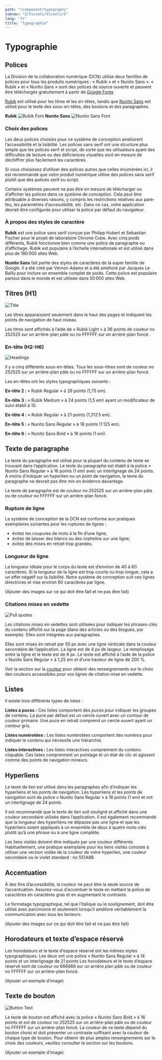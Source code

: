 ```yaml
---
path: "/component/typography"
subnav: "2/Visuals/Visuels/3"
lang: "fr"
title: "Typographie"
---
```

# Typographie

## Polices

La Division de la collaboration numérique (DCN) utilise deux familles de polices pour tous les produits numériques : « Rubik » et « Nunito Sans ». « Rubik » et « Nunito Sans » sont des polices de source ouverte et peuvent être téléchargés gratuitement à partir de [Google Fonts](https://fonts.google.com/)

[Rubik](https://fonts.google.com/specimen/Rubik) est utilisé pour les titres et les en-têtes, tandis que [Nunito Sans](https://fonts.google.com/specimen/Nunito+Sans) est utilisé pour le texte des sous-en-têtes, des boutons et des paragraphes. 

**Rubik**
![Rubik Font](../../../img/examples/Rubik_image.PNG)
**Nunito Sans**
![Nunito Sans Font](../../../img/examples/Nunito_Sans_font.PNG)

### Choix des polices

Les deux polices choisies pour ce système de conception améliorent l’accessibilité et la lisibilité. Les polices sans serif ont une structure plus simple que les polices serif et script, de sorte que les utilisateurs ayant des difficultés de lecture ou des déficiences visuelles sont en mesure de déchiffrer plus facilement les caractères.

Si vous choisissez d’utiliser des polices autres que celles énumérées ici, il est recommandé que votre produit numérique utilise des polices sans serif plutôt que des polices serif ou script.

Certains systèmes peuvent ne pas être en mesure de télécharger ou d’afficher les polices dans ce système de conception. Cela peut être attribuable à diverses raisons, y compris les restrictions relatives aux pare-feu, les paramètres d’accessibilité, etc. Dans ce cas, votre application devrait être configurée pour utiliser la police par défaut du navigateur.

### À propos des styles de caractère 

**Rubik** est une police sans serif conçue par Philipp Hubert et Sebastian Fischer pour le projet de laboratoire Chrome Cube. Avec cinq poids différents, Rubik fonctionne bien comme une police de paragraphe ou d’affichage. Rubik est populaire à l’échelle internationale et est utilisé dans plus de 180 000 sites Web.

**Nunito Sans** fait partie des styles de caractères de la super famille de Google. Il a été créé par Vernon Adams et a été amélioré par Jacques Le Bailly pour inclure un ensemble complet de poids. Cette police est populaire partout dans le monde et est utilisée dans 50 000 sites Web.

## Titres \(H1)

![Title](../../../img/examples/title.png)

Les titres apparaissent seulement dans le haut des pages et indiquent les points de navigation de haut niveau. 

Les titres sont affichés à l’aide de « Rubik Light » à 36 points de couleur no 252525 sur un arrière-plan pâle ou no FFFFFF sur un arrière-plan foncé.

### En-tête \(H2-H6)

![Headings](../../../img/examples/headings.png)

Il y a cinq différents sous-en-têtes. Tous les sous-titres sont de couleur no 252525 sur un arrière-plan pâle ou no FFFFFF sur un arrière-plan foncé.

Les en-têtes ont les styles typographiques suivants :

**En-tête 2 :** « Rubik Regular » à 28 points (1,75 em).

**En-tête 3 :** « Rubik Medium » à 24 points (1,5 em) ayant un modificateur de suivi établi à 10.

**En-tête 4 :** « Rubik Regular » à 21 points (1,312 5 em).

**En-tête 5 :** « Nunito Sans Regular » à 18 points (1 125 em).

**En-tête 6 :** « Nunito Sans Bold » à 16 points (1 em).

## Texte de paragraphe

Le texte du paragraphe est utilisé pour la plupart du contenu de texte se trouvant dans l’application. Le texte du paragraphe est établi à la police « Nunito Sans Regular » à 16 points (1 em) avec un interlignage de 24 points. À moins d’indiquer un hyperlien ou un point de navigation, le texte du paragraphe ne devrait pas être mis en évidence davantage.

Le texte de paragraphe est de couleur no 252525 sur un arrière-plan pâle ou de couleur no FFFFFF sur un arrière-plan foncé.

### Rupture de ligne

Le système de conception de la DCN est conforme aux pratiques exemplaires suivantes pour les ruptures de lignes :
* évitez les coupures de mots à la fin d’une ligne;
* évitez de laisser des blancs ou des orphelins sur une ligne;
* évitez des mises en retrait trop grandes.

### Longueur de ligne

La longueur idéale pour le corps du texte est d’environ de 40 à 60 caractères. Si la longueur de la ligne est trop courte ou trop longue, cela a un effet négatif sur la lisibilité. Notre système de conception suit ces lignes directrices et vise environ 60 caractères par ligne.

(Ajouter des images sur ce qui doit être fait et ne pas être fait)

### Citations mises en vedette

![Pull quotes](../../../img//examples/pull_quote.png)

Les citations mises en vedettes sont utilisées pour indiquer les phrases-clés du contenu affiché sur la page (dans des articles ou des blogues, par exemple). Elles sont intégrées aux paragraphes.

Elles sont mises en retrait par 50 px avec une ligne verticale dans la couleur secondaire de l’application. La ligne est de 4 px de largeur. Le remplissage entre la ligne et le texte est de 8 px. Le texte est affiché à l’aide de la police « Nunito Sans Regular » à 1,25 em et d’une hauteur de ligne de 200 %.

Voir la section sur la [couleur](couleur.md) pour obtenir des renseignements sur le choix des couleurs accessibles pour vos lignes de citation mise en vedette.

## Listes

Il existe trois différents types de listes :

**Listes à puces :** Ces listes comportent des puces pour indiquer les groupes de contenu. La puce par défaut est un cercle ouvert avec un contour de couleur primaire. Une puce en retrait comprend un cercle ouvert ayant un contour gris.

**Listes numérotées :** Les listes numérotées comportent des numéros pour indiquer le contenu qui nécessite une hiérarchie.

**Listes interactives :** Les listes interactives comprennent du contenu cliquable. Ces listes comprennent un pointage et un état de clic et agissent comme des points de navigation mineurs.

## Hyperliens

Le texte de lien est utilisé dans les paragraphes afin d’indiquer les hyperliens et les points de navigation. Les hyperliens et les points de navigation sont de police « Nunito Sans Regular » à 16 points (1 em) et ont un interlignage de 24 points.

Il est recommandé que le texte de lien soit souligné et affiché dans une couleur secondaire utilisée dans l’application. Il est également recommandé que la longueur des hyperliens ne dépasse pas une ligne et que les hyperliens soient appliqués à un ensemble de deux à quatre mots-clés plutôt qu’à une phrase ou à une ligne complète.

Les liens visités doivent être indiqués par une couleur différente. Habituellement, une pratique exemplaire pour les liens visités consiste à utiliser une version voilée de la couleur de votre hyperlien, une couleur secondaire ou le violet standard : no 551A8B.


## Accentuation

À des fins d’accessibilité, la couleur ne peut être la seule source de l’accentuation. Assurez-vous d’accentuer le texte en mettant la police de caractères en caractères gras et en augmentant le contraste.

Le formatage typographique, tel que l’italique ou le soulignement, doit être utilisé avec parcimonie et seulement lorsqu’il améliore véritablement la communication avec tous les lecteurs.

(Ajouter des images sur ce qui doit être fait et ne pas être fait)

## Horodateurs et texte d’espace réservé

Les horodateurs et le texte d’espace réservé ont les mêmes styles typographiques. Les deux ont une police « Nunito Sans Regular » à 14 points et un interlignage de 21 points Les horodateurs et le texte d’espace réservé sont de couleur no 666666 sur un arrière plan pâle ou de couleur no FFFFFF sur un arrière-plan foncé.

(Ajouter un exemple d’image)

## Texte de bouton

![Button Text](../../../img/examples/button_states.png)

Le texte de bouton est affiché avec la police « Nunito Sans Bold » à 16 points et est de couleur no 252525 sur un arrière-plan pâle ou de couleur no FFFFFF sur un arrière-plan foncé. La couleur de ce texte dépend du bouton choisi et doit présenter un contraste suffisant avec la couleur de chaque type de bouton. Pour obtenir de plus amples renseignements sur le choix des couleurs, veuillez consulter la section sur les boutons.

(Ajouter un exemple d’image)
